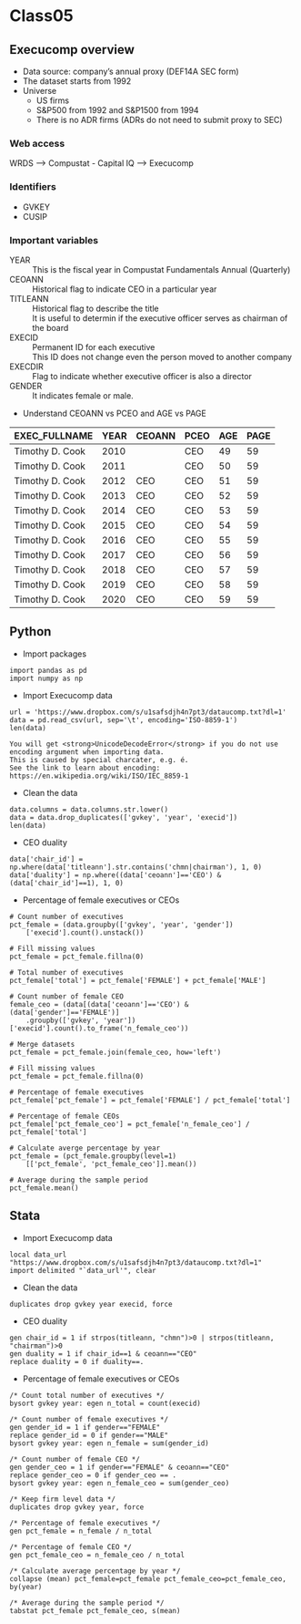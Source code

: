 # Class05

## Execucomp overview
- Data source: company’s annual proxy (DEF14A SEC form)
- The dataset starts from 1992
- Universe
    - US firms
    - S&P500 from 1992 and S&P1500 from 1994
	- There is no ADR firms (ADRs do not need to submit proxy to SEC)

### Web access
WRDS --> Compustat - Capital IQ --> Execucomp

### Identifiers
- <dbvar>GVKEY</dbvar>
- <dbvar>CUSIP</dbvar>

### Important variables
<dl>
<dt><dbvar>YEAR</dbvar>
<dd>This is the fiscal year in Compustat Fundamentals Annual (Quarterly)
<dt><dbvar>CEOANN</dbvar>
<dd>Historical flag to indicate CEO in a particular year
<dt><dbvar>TITLEANN</dbvar>
<dd>Historical flag to describe the title
<dd>It is useful to determin if the executive officer serves as chairman of the board
<dt><dbvar>EXECID</dbvar>
<dd>Permanent ID for each executive
<dd>This ID does not change even the person moved to another company
<dt><dbvar>EXECDIR</dbvar>
<dd>Flag to indicate whether executive officer is also a director
<dt><dbvar>GENDER</dbvar>
<dd>It indicates female or male.
</dl>

- Understand CEOANN vs PCEO and AGE vs PAGE

|EXEC_FULLNAME   |YEAR |CEOANN |PCEO |AGE |PAGE |
|----------------|-----|-------|-----|----|-----|
|Timothy D. Cook |2010 |       |CEO  |49  |59   |
|Timothy D. Cook |2011 |       |CEO  |50  |59   |
|Timothy D. Cook |2012 |CEO    |CEO  |51  |59   |
|Timothy D. Cook |2013 |CEO    |CEO  |52  |59   |
|Timothy D. Cook |2014 |CEO    |CEO  |53  |59   |
|Timothy D. Cook |2015 |CEO    |CEO  |54  |59   |
|Timothy D. Cook |2016 |CEO    |CEO  |55  |59   |
|Timothy D. Cook |2017 |CEO    |CEO  |56  |59   |
|Timothy D. Cook |2018 |CEO    |CEO  |57  |59   |
|Timothy D. Cook |2019 |CEO    |CEO  |58  |59   |
|Timothy D. Cook |2020 |CEO    |CEO  |59  |59   |

## Python
- Import packages
```{jupyter-execute}
import pandas as pd
import numpy as np
```

- Import Execucomp data
```{jupyter-execute}
url = 'https://www.dropbox.com/s/u1safsdjh4n7pt3/dataucomp.txt?dl=1'
data = pd.read_csv(url, sep='\t', encoding='ISO-8859-1')
len(data)
```

```{attention}
You will get <strong>UnicodeDecodeError</strong> if you do not use encoding argument when importing data.
This is caused by special charcater, e.g. é.
See the link to learn about encoding: https://en.wikipedia.org/wiki/ISO/IEC_8859-1
```

- Clean the data
```{jupyter-execute}
data.columns = data.columns.str.lower()
data = data.drop_duplicates(['gvkey', 'year', 'execid'])
len(data)
```

- CEO duality
```{jupyter-execute}
data['chair_id'] = np.where(data['titleann'].str.contains('chmn|chairman'), 1, 0)
data['duality'] = np.where((data['ceoann']=='CEO') & (data['chair_id']==1), 1, 0)
```

- Percentage of female executives or CEOs
```{jupyter-execute}
# Count number of executives
pct_female = (data.groupby(['gvkey', 'year', 'gender'])
    ['execid'].count().unstack())

# Fill missing values
pct_female = pct_female.fillna(0)

# Total number of executives
pct_female['total'] = pct_female['FEMALE'] + pct_female['MALE']

# Count number of female CEO
female_ceo = (data[(data['ceoann']=='CEO') & (data['gender']=='FEMALE')]
    .groupby(['gvkey', 'year'])['execid'].count().to_frame('n_female_ceo'))

# Merge datasets
pct_female = pct_female.join(female_ceo, how='left')

# Fill missing values
pct_female = pct_female.fillna(0)

# Percentage of female executives
pct_female['pct_female'] = pct_female['FEMALE'] / pct_female['total']

# Percentage of female CEOs
pct_female['pct_female_ceo'] = pct_female['n_female_ceo'] / pct_female['total']

# Calculate averge percentage by year
pct_female = (pct_female.groupby(level=1)
    [['pct_female', 'pct_female_ceo']].mean())

# Average during the sample period
pct_female.mean()
```

## Stata
- Import Execucomp data
```{code-block} stata
local data_url "https://www.dropbox.com/s/u1safsdjh4n7pt3/dataucomp.txt?dl=1"
import delimited "`data_url'", clear
```

- Clean the data
```{code-block} stata
duplicates drop gvkey year execid, force
```

- CEO duality
```{code-block} stata
gen chair_id = 1 if strpos(titleann, "chmn")>0 | strpos(titleann, "chairman")>0
gen duality = 1 if chair_id==1 & ceoann=="CEO"
replace duality = 0 if duality==.
```

- Percentage of female executives or CEOs
```{code-block} stata
/* Count total number of executives */
bysort gvkey year: egen n_total = count(execid)

/* Count number of female executives */
gen gender_id = 1 if gender=="FEMALE"
replace gender_id = 0 if gender=="MALE"
bysort gvkey year: egen n_female = sum(gender_id)

/* Count number of female CEO */
gen gender_ceo = 1 if gender=="FEMALE" & ceoann=="CEO"
replace gender_ceo = 0 if gender_ceo == .
bysort gvkey year: egen n_female_ceo = sum(gender_ceo)

/* Keep firm level data */
duplicates drop gvkey year, force

/* Percentage of female executives */
gen pct_female = n_female / n_total

/* Percentage of female CEO */
gen pct_female_ceo = n_female_ceo / n_total

/* Calculate average percentage by year */
collapse (mean) pct_female=pct_female pct_female_ceo=pct_female_ceo, by(year)

/* Average during the sample period */
tabstat pct_female pct_female_ceo, s(mean)
```

